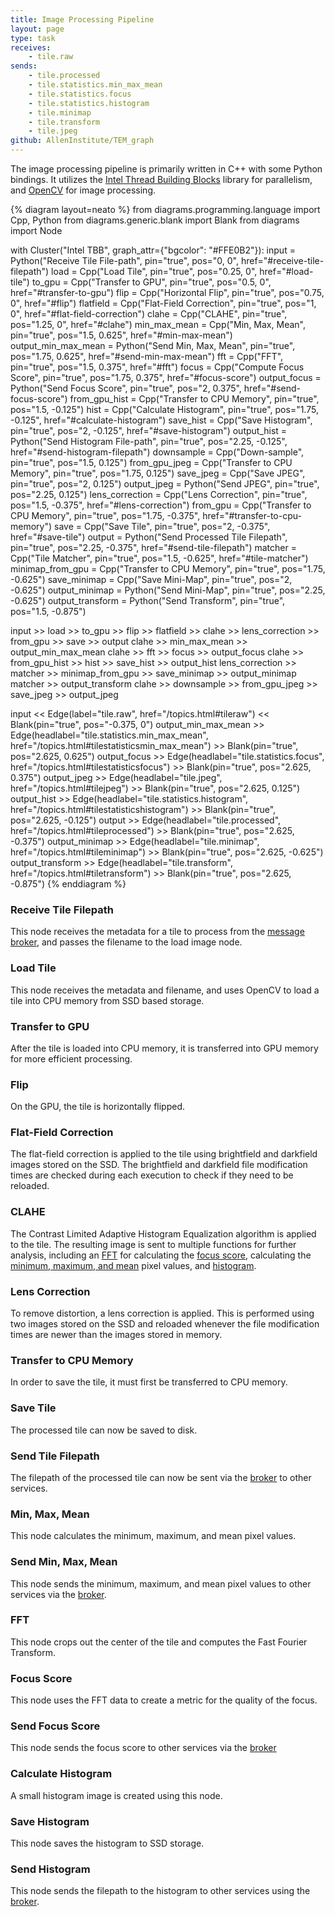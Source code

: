 ```yaml
---
title: Image Processing Pipeline
layout: page
type: task
receives:
    - tile.raw
sends:
    - tile.processed
    - tile.statistics.min_max_mean
    - tile.statistics.focus
    - tile.statistics.histogram
    - tile.minimap
    - tile.transform
    - tile.jpeg
github: AllenInstitute/TEM_graph
---
```


The image processing pipeline is primarily written in C++ with some Python bindings.
It utilizes the [Intel Thread Building Blocks](https://www.intel.com/content/www/us/en/developer/tools/oneapi/onetbb.html) library for parallelism, and [OpenCV](https://opencv.org/) for image processing.

{% diagram layout=neato %}
from diagrams.programming.language import Cpp, Python
from diagrams.generic.blank import Blank
from diagrams import Node

with Cluster("Intel TBB", graph_attr={"bgcolor": "#FFE0B2"}):
    input = Python("Receive Tile File-path", pin="true", pos="0, 0", href="#receive-tile-filepath")
    load = Cpp("Load Tile", pin="true", pos="0.25, 0", href="#load-tile")
    to_gpu = Cpp("Transfer to GPU", pin="true", pos="0.5, 0", href="#transfer-to-gpu")
    flip = Cpp("Horizontal Flip", pin="true", pos="0.75, 0", href="#flip")
    flatfield = Cpp("Flat-Field Correction", pin="true", pos="1, 0", href="#flat-field-correction")
    clahe = Cpp("CLAHE", pin="true", pos="1.25, 0", href="#clahe")
    min_max_mean = Cpp("Min, Max, Mean", pin="true", pos="1.5, 0.625", href="#min-max-mean")
    output_min_max_mean = Python("Send Min, Max, Mean", pin="true", pos="1.75, 0.625", href="#send-min-max-mean")
    fft = Cpp("FFT", pin="true", pos="1.5, 0.375", href="#fft")
    focus = Cpp("Compute Focus Score", pin="true", pos="1.75, 0.375", href="#focus-score")
    output_focus = Python("Send Focus Score", pin="true", pos="2, 0.375", href="#send-focus-score")
    from_gpu_hist = Cpp("Transfer to CPU Memory", pin="true", pos="1.5, -0.125")
    hist = Cpp("Calculate Histogram", pin="true", pos="1.75, -0.125", href="#calculate-histogram")
    save_hist = Cpp("Save Histogram", pin="true", pos="2, -0.125", href="#save-histogram")
    output_hist = Python("Send Histogram File-path", pin="true", pos="2.25, -0.125", href="#send-histogram-filepath")
    downsample = Cpp("Down-sample", pin="true", pos="1.5, 0.125")
    from_gpu_jpeg = Cpp("Transfer to CPU Memory", pin="true", pos="1.75, 0.125")
    save_jpeg = Cpp("Save JPEG", pin="true", pos="2, 0.125")
    output_jpeg = Python("Send JPEG", pin="true", pos="2.25, 0.125")
    lens_correction = Cpp("Lens Correction", pin="true", pos="1.5, -0.375", href="#lens-correction")
    from_gpu = Cpp("Transfer to CPU Memory", pin="true", pos="1.75, -0.375", href="#transfer-to-cpu-memory")
    save = Cpp("Save Tile", pin="true", pos="2, -0.375", href="#save-tile")
    output = Python("Send Processed Tile Filepath", pin="true", pos="2.25, -0.375", href="#send-tile-filepath")
    matcher = Cpp("Tile Matcher", pin="true", pos="1.5, -0.625", href="#tile-matcher")
    minimap_from_gpu = Cpp("Transfer to CPU Memory", pin="true", pos="1.75, -0.625")
    save_minimap = Cpp("Save Mini-Map", pin="true", pos="2, -0.625")
    output_minimap = Python("Send Mini-Map", pin="true", pos="2.25, -0.625")
    output_transform = Python("Send Transform", pin="true", pos="1.5, -0.875")

input >> load >> to_gpu >> flip >> flatfield >> clahe >> lens_correction >> from_gpu >> save >> output
clahe >> min_max_mean >> output_min_max_mean
clahe >> fft >> focus >> output_focus
clahe >> from_gpu_hist >> hist >> save_hist >> output_hist
lens_correction >> matcher >> minimap_from_gpu >> save_minimap >> output_minimap
matcher >> output_transform
clahe >> downsample >> from_gpu_jpeg >> save_jpeg >> output_jpeg

input << Edge(label="tile.raw", href="/topics.html#tileraw") << Blank(pin="true", pos="-0.375, 0")
output_min_max_mean >> Edge(headlabel="tile.statistics.min_max_mean", href="/topics.html#tilestatisticsmin_max_mean") >> Blank(pin="true", pos="2.625, 0.625")
output_focus >> Edge(headlabel="tile.statistics.focus", href="/topics.html#tilestatisticsfocus") >> Blank(pin="true", pos="2.625, 0.375")
output_jpeg >> Edge(headlabel="tile.jpeg", href="/topics.html#tilejpeg") >> Blank(pin="true", pos="2.625, 0.125")
output_hist >> Edge(headlabel="tile.statistics.histogram", href="/topics.html#tilestatisticshistogram") >> Blank(pin="true", pos="2.625, -0.125")
output >> Edge(headlabel="tile.processed", href="/topics.html#tileprocessed") >> Blank(pin="true", pos="2.625, -0.375")
output_minimap >> Edge(headlabel="tile.minimap", href="/topics.html#tileminimap") >> Blank(pin="true", pos="2.625, -0.625")
output_transform >> Edge(headlabel="tile.transform", href="/topics.html#tiletransform") >> Blank(pin="true", pos="2.625, -0.875")
{% enddiagram %}

### Receive Tile Filepath

This node receives the metadata for a tile to process from the [message broker](/broker.html), and passes the filename to the load image node.

### Load Tile

This node receives the metadata and filename, and uses OpenCV to load a tile into CPU memory from SSD based storage.

### Transfer to GPU

After the tile is loaded into CPU memory, it is transferred into GPU memory for more efficient processing.

### Flip

On the GPU, the tile is horizontally flipped.

### Flat-Field Correction

The flat-field correction is applied to the tile using brightfield and darkfield images stored on the SSD.
The brightfield and darkfield file modification times are checked during each execution to check if they need to be reloaded.

### CLAHE

The Contrast Limited Adaptive Histogram Equalization algorithm is applied to the tile.
The resulting image is sent to multiple functions for further analysis, including an [FFT](#fft) for calculating the [focus score](#focus-score), calculating the [minimum, maximum, and mean](#min-max-mean) pixel values, and [histogram](#calculate-histogram).

### Lens Correction

To remove distortion, a lens correction is applied.
This is performed using two images stored on the SSD and reloaded whenever the file modification times are newer than the images stored in memory.

### Transfer to CPU Memory

In order to save the tile, it must first be transferred to CPU memory.

### Save Tile

The processed tile can now be saved to disk.

### Send Tile Filepath

The filepath of the processed tile can now be sent via the [broker](/broker.html) to other services.

### Min, Max, Mean

This node calculates the minimum, maximum, and mean pixel values.

### Send Min, Max, Mean

This node sends the minimum, maximum, and mean pixel values to other services via the [broker](/broker.html).

### FFT

This node crops out the center of the tile and computes the Fast Fourier Transform.

### Focus Score

This node uses the FFT data to create a metric for the quality of the focus.

### Send Focus Score

This node sends the focus score to other services via the [broker](/broker.html)

### Calculate Histogram

A small histogram image is created using this node.

### Save Histogram

This node saves the histogram to SSD storage.

### Send Histogram

This node sends the filepath to the histogram to other services using the [broker](/broker.html).